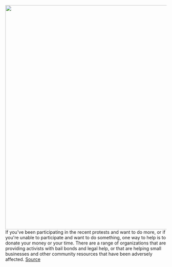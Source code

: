 <img src='https://cdn.vox-cdn.com/thumbor/fm6QvOCmNfdBJJFMvMO_Hl8vyn8=/0x0:3000x2000/1200x800/filters:focal(1260x760:1740x1240)/cdn.vox-cdn.com/uploads/chorus_image/image/66882726/1216825895.jpg.5.jpg' width='700px' /><br/>
If you've been participating in the recent protests and want to do more, or if you're unable to participate and want to do something, one way to help is to donate your money or your time. There are a range of organizations that are providing activists with bail bonds and legal help, or that are helping small businesses and other community resources that have been adversely affected.
<a href='https://www.theverge.com/21277358/protests-donate-police-bail-demonstrations-minneapolis-nyc'> Source <a/>